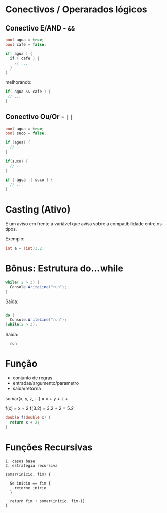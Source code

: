 # Conectivos / Operarados lógicos

## Conectivo E/AND - `&&`
```c#
bool agua = true;
bool cafe = false;

if( agua ) {
  if ( cafe ) {
    // ...
  }
}
```

melhorando:

```c#
if( agua && cafe ) {
 // ...
}
```

## Conectivo Ou/Or - `||`

```c#
bool agua = true;
bool suco = false;

if (agua) {
  // ...
}

if(suco) {
  // ...
}
```

```c#
if ( agua || suco ) {
  // ...
}
```

# Casting (Ativo)

É um aviso em frente a variável que avisa sobre a compatibilidade entre os tipos.

Exemplo:

```c#
int a = (int)3.2;
```

# Bônus: Estrutura do...while

```c#
while( 2 > 3) {
  Console.WriteLine("run");
}
```

Saída: 
```
```

```c#
do {
  Console.WriteLine("run");
}while(2 > 3);
```

Saída: 
```
  run
```

# Função 

- conjunto de regras
- entradas/argumento/parametro
- saída/retorna

somar(x, y, z, ...) = x + y + z + 
  
f(x) = x + 2
f(3.2) = 3.2 + 2 = 5.2

```c#
double f(double x) {
  return x + 2;
}
```

# Funções Recursivas

```
1. casos base
2. estrategia recursiva
```

```
somar(inicio, fim) {

  Se inicio == fim {
    retorne inicio
  }

  return fim + somar(inicio, fim-1)
}
```
